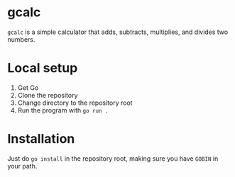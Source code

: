 # gcalc

`gcalc` is a simple calculator that adds, subtracts, multiplies,
and divides two numbers.

# Local setup

1. Get Go
2. Clone the repository
3. Change directory to the repository root
4. Run the program with `go run .`

# Installation

Just do `go install` in the repository root,
making sure you have `GOBIN` in your path.